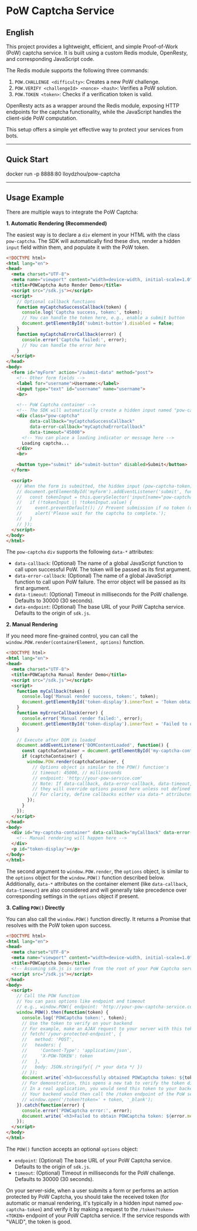 # PoW Captcha Service

## English

This project provides a lightweight, efficient, and simple Proof-of-Work (PoW) captcha service. It is built using a custom Redis module, OpenResty, and corresponding JavaScript code.

The Redis module supports the following three commands:
1.  `POW.CHALLENGE <difficulty>`: Creates a new PoW challenge.
2.  `POW.VERIFY <challengeId> <nonce> <hash>`: Verifies a PoW solution.
3.  `POW.TOKEN <token>`: Checks if a verification token is valid.

OpenResty acts as a wrapper around the Redis module, exposing HTTP endpoints for the captcha functionality, while the JavaScript handles the client-side PoW computation.

This setup offers a simple yet effective way to protect your services from bots.

---

## Quick Start

docker run -p 8888:80 lloydzhou/pow-captcha

---

## Usage Example

There are multiple ways to integrate the PoW Captcha:

**1. Automatic Rendering (Recommended)**

The easiest way is to declare a `div` element in your HTML with the class `pow-captcha`. The SDK will automatically find these divs, render a hidden `input` field within them, and populate it with the PoW token.

```html
<!DOCTYPE html>
<html lang="en">
<head>
  <meta charset="UTF-8">
  <meta name="viewport" content="width=device-width, initial-scale=1.0">
  <title>POWCaptcha Auto Render Demo</title>
  <script src="/sdk.js"></script>
  <script>
    // Optional callback functions
    function myCaptchaSuccessCallback(token) {
      console.log('Captcha success, token:', token);
      // You can handle the token here, e.g., enable a submit button
      document.getElementById('submit-button').disabled = false;
    }
    function myCaptchaErrorCallback(error) {
      console.error('Captcha failed:', error);
      // You can handle the error here
    }
  </script>
</head>
<body>
  <form id="myForm" action="/submit-data" method="post">
    <!-- Other form fields -->
    <label for="username">Username:</label>
    <input type="text" id="username" name="username">
    <br>

    <!-- PoW Captcha container -->
    <!-- The SDK will automatically create a hidden input named "pow-captcha-token" inside this div -->
    <div class="pow-captcha"
         data-callback="myCaptchaSuccessCallback"
         data-error-callback="myCaptchaErrorCallback"
         data-timeout="45000">
      <!-- You can place a loading indicator or message here -->
      Loading captcha...
    </div>
    <br>

    <button type="submit" id="submit-button" disabled>Submit</button>
  </form>

  <script>
    // When the form is submitted, the hidden input (pow-captcha-token) will be submitted with it
    // document.getElementById('myForm').addEventListener('submit', function(event) {
    //   const tokenInput = this.querySelector('input[name="pow-captcha-token"]');
    //   if (!tokenInput || !tokenInput.value) {
    //     event.preventDefault(); // Prevent submission if no token (optional)
    //     alert('Please wait for the captcha to complete.');
    //   }
    // });
  </script>
</body>
</html>
```

The `pow-captcha` `div` supports the following `data-*` attributes:
-   `data-callback`: (Optional) The name of a global JavaScript function to call upon successful PoW. The token will be passed as its first argument.
-   `data-error-callback`: (Optional) The name of a global JavaScript function to call upon PoW failure. The error object will be passed as its first argument.
-   `data-timeout`: (Optional) Timeout in milliseconds for the PoW challenge. Defaults to 30000 (30 seconds).
-   `data-endpoint`: (Optional) The base URL of your PoW Captcha service. Defaults to the origin of `sdk.js`.

**2. Manual Rendering**

If you need more fine-grained control, you can call the `window.POW.render(containerElement, options)` function.

```html
<!DOCTYPE html>
<html lang="en">
<head>
  <meta charset="UTF-8">
  <title>POWCaptcha Manual Render Demo</title>
  <script src="/sdk.js"></script>
  <script>
    function myCallback(token) {
      console.log('Manual render success, token:', token);
      document.getElementById('token-display').innerText = 'Token obtained: ' + token;
    }
    function myErrorCallback(error) {
      console.error('Manual render failed:', error);
      document.getElementById('token-display').innerText = 'Failed to obtain token: ' + error.message;
    }

    // Execute after DOM is loaded
    document.addEventListener('DOMContentLoaded', function() {
      const captchaContainer = document.getElementById('my-captcha-container');
      if (captchaContainer) {
        window.POW.render(captchaContainer, {
          // Options object is similar to the POW() function's
          // timeout: 45000, // milliseconds
          // endpoint: 'http://your-pow-service.com'
          // Note: If data-callback, data-error-callback, data-timeout, data-endpoint are present on the container element,
          // they will override options passed here unless not defined in options.
          // For clarity, define callbacks either via data-* attributes or solely via options.
        });
      }
    });
  </script>
</head>
<body>
  <div id="my-captcha-container" data-callback="myCallback" data-error-callback="myErrorCallback">
    <!-- Manual rendering will happen here -->
  </div>
  <p id="token-display"></p>
</body>
</html>
```
The second argument to `window.POW.render`, the `options` object, is similar to the `options` object for the `window.POW()` function described below. Additionally, `data-*` attributes on the container element (like `data-callback`, `data-timeout`) are also considered and will generally take precedence over corresponding settings in the `options` object if present.

**3. Calling `POW()` Directly**

You can also call the `window.POW()` function directly. It returns a Promise that resolves with the PoW token upon success.

```html
<!DOCTYPE html>
<html lang="en">
<head>
  <meta charset="UTF-8">
  <meta name="viewport" content="width=device-width, initial-scale=1.0">
  <title>POWCaptcha Demo</title>
  <!-- Assuming sdk.js is served from the root of your PoW Captcha service -->
  <script src="/sdk.js"></script>
</head>
<body>
  <script>
    // Call the POW function
    // You can pass options like endpoint and timeout
    // e.g., window.POW({ endpoint: 'http://your-pow-captcha-service.com', timeout: 60000 })
    window.POW().then(function(token) {
      console.log('POWCaptcha token:', token);
      // Use the token to verify on your backend
      // For example, make an AJAX request to your server with this token
      // fetch('/your-protected-endpoint', {
      //   method: 'POST',
      //   headers: {
      //     'Content-Type': 'application/json',
      //     'X-POW-TOKEN': token
      //   },
      //   body: JSON.stringify({ /* your data */ })
      // });
      document.write(`<h3>Successfully obtained POWCaptcha token: ${token}</h3>`);
      // For demonstration, this opens a new tab to verify the token directly with the PoW service
      // In a real application, you would send this token to your backend for verification.
      // Your backend would then call the /token endpoint of the PoW service.
      // window.open('/token?token=' + token, '_blank');
    }).catch(function(error) {
      console.error('POWCaptcha error:', error);
      document.write(`<h3>Failed to obtain POWCaptcha token: ${error.message}</h3>`);
    });
  </script>
</body>
</html>
```

The `POW()` function accepts an optional `options` object:
-   `endpoint`: (Optional) The base URL of your PoW Captcha service. Defaults to the origin of `sdk.js`.
-   `timeout`: (Optional) Timeout in milliseconds for the PoW challenge. Defaults to 30000 (30 seconds).

On your server-side, when a user submits a form or performs an action protected by PoW Captcha, you should take the received token (for automatic or manual rendering, it's typically in a hidden input named `pow-captcha-token`) and verify it by making a request to the `/token?token=<TOKEN>` endpoint of your PoW Captcha service. If the service responds with "VALID", the token is good.